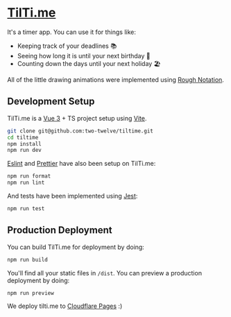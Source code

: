 # [TilTi.me](https://tilti.me/)

It's a timer app. You can use it for things like:

- Keeping track of your deadlines 📚
- Seeing how long it is until your next birthday 🎂
- Counting down the days until your next holiday 🏖️

All of the little drawing animations were implemented using [Rough Notation](https://roughnotation.com/).



## Development Setup

TilTi.me is a [Vue 3](https://vuejs.org/) + TS project setup using [Vite](https://vitejs.dev/).

```bash
git clone git@github.com:two-twelve/tiltime.git
cd tiltime
npm install
npm run dev
```

[Eslint](https://eslint.org/) and [Prettier](https://prettier.io/) have also been setup on TilTi.me:

```bash
npm run format
npm run lint
```

And tests have been implemented using [Jest](https://jestjs.io/):

```bash
npm run test
```



## Production Deployment

You can build TilTi.me for deployment by doing:

```bash
npm run build
```

You'll find all your static files in `/dist`. You can preview a production deployment by doing:

```bash
npm run preview
```

We deploy tilti.me to [Cloudflare Pages](https://pages.cloudflare.com/) :)

